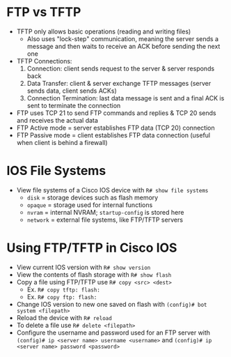 # FTP vs TFTP
- TFTP only allows basic operations (reading and writing files)
	- Also uses "lock-step" communication, meaning the server sends a message and then waits to receive an ACK before sending the next one
- TFTP Connections:
	1. Connection: client sends request to the server & server responds back
	2. Data Transfer: client & server exchange TFTP messages (server sends data, client sends ACKs)
	3. Connection Termination: last data message is sent and a final ACK is sent to terminate the connection
- FTP uses TCP 21 to send FTP commands and replies & TCP 20 sends and receives the actual data
- FTP Active mode = server establishes FTP data (TCP 20) connection
- FTP Passive mode = client establishes FTP data connection (useful when client is behind a firewall)
# IOS File Systems
- View file systems of a Cisco IOS device with `R# show file systems`
	- `disk` = storage devices such as flash memory
	- `opaque` = storage used for internal functions
	- `nvram` = internal NVRAM; `startup-config` is stored here
	- `network` = external file systems, like FTP/TFTP servers
# Using FTP/TFTP in Cisco IOS
- View current IOS version with `R# show version`
- View the contents of flash storage with `R# show flash`
- Copy a file using FTP/TFTP use `R# copy <src> <dest>`
	- Ex. `R# copy tftp: flash:`
	- Ex. `R# copy ftp: flash:`
- Change IOS version to new one saved on flash with `(config)# bot system <filepath>`
- Reload the device with `R# reload`
- To delete a file use `R# delete <filepath>`
- Configure the username and password used for an FTP server with `(config)# ip <server name> username <username>` and `(config)# ip <server name> password <password>`